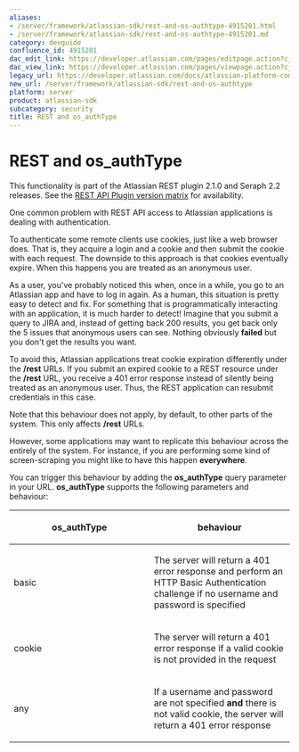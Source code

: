 ```yaml
---
aliases:
- /server/framework/atlassian-sdk/rest-and-os-authtype-4915201.html
- /server/framework/atlassian-sdk/rest-and-os-authtype-4915201.md
category: devguide
confluence_id: 4915201
dac_edit_link: https://developer.atlassian.com/pages/editpage.action?cjm=wozere&pageId=4915201
dac_view_link: https://developer.atlassian.com/pages/viewpage.action?cjm=wozere&pageId=4915201
legacy_url: https://developer.atlassian.com/docs/atlassian-platform-common-components/rest-api-development/rest-and-os_authtype
new_url: /server/framework/atlassian-sdk/rest-and-os-authtype
platform: server
product: atlassian-sdk
subcategory: security
title: REST and os_authType
---
```

# REST and os\_authType

This functionality is part of the Atlassian REST plugin 2.1.0 and Seraph 2.2 releases. See the [REST API Plugin version matrix](https://developer.atlassian.com/display/DOCS/REST+API+Plugin+Version+Matrix) for availability.

One common problem with REST API access to Atlassian applications is dealing with authentication. 

To authenticate some remote clients use cookies, just like a web browser does. That is, they acquire a login and a cookie and then submit the cookie with each request. The downside to this approach is that cookies eventually expire. When this happens you are treated as an anonymous user.

As a user, you've probably noticed this when, once in a while, you go to an Atlassian app and have to log in again. As a human, this situation is pretty easy to detect and fix. For something that is programmatically interacting with an application, it is much harder to detect! Imagine that you submit a query to JIRA and, instead of getting back 200 results, you get back only the 5 issues that anonymous users can see. Nothing obviously **failed** but you don't get the results you want.

To avoid this, Atlassian applications treat cookie expiration differently under the **/rest** URLs. If you submit an expired cookie to a REST resource under the **/rest** URL, you receive a 401 error response instead of silently being treated as an anonymous user. Thus, the REST application can resubmit credentials in this case.

Note that this behaviour does not apply, by default, to other parts of the system. This only affects **/rest** URLs.

However, some applications may want to replicate this behaviour across the entirely of the system. For instance, if you are performing some kind of screen-scraping you might like to have this happen **everywhere**.

You can trigger this behaviour by adding the **os\_authType** query parameter in your URL. **os\_authType** supports the following parameters and behaviour:

<table>
<colgroup>
<col style="width: 50%" />
<col style="width: 50%" />
</colgroup>
<thead>
<tr class="header">
<th><p>os_authType</p></th>
<th><p>behaviour</p></th>
</tr>
</thead>
<tbody>
<tr class="odd">
<td><p>basic</p></td>
<td><p>The server will return a 401 error response and perform an HTTP Basic Authentication challenge if no username and password is specified</p></td>
</tr>
<tr class="even">
<td><p>cookie</p></td>
<td><p>The server will return a 401 error response if a valid cookie is not provided in the request</p></td>
</tr>
<tr class="odd">
<td><p>any</p></td>
<td><p>If a username and password are not specified <strong>and</strong> there is not valid cookie, the server will return a 401 error response</p></td>
</tr>
</tbody>
</table>


























































































































































































































































